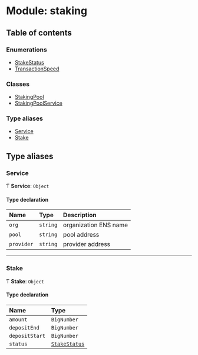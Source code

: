 # Module: staking

## Table of contents

### Enumerations

- [StakeStatus](../enums/staking.StakeStatus.md)
- [TransactionSpeed](../enums/staking.TransactionSpeed.md)

### Classes

- [StakingPool](../classes/staking.StakingPool.md)
- [StakingPoolService](../classes/staking.StakingPoolService.md)

### Type aliases

- [Service](staking.md#service)
- [Stake](staking.md#stake)

## Type aliases

### Service

Ƭ **Service**: `Object`

#### Type declaration

| Name | Type | Description |
| :------ | :------ | :------ |
| `org` | `string` | organization ENS name |
| `pool` | `string` | pool address |
| `provider` | `string` | provider address |

___

### Stake

Ƭ **Stake**: `Object`

#### Type declaration

| Name | Type |
| :------ | :------ |
| `amount` | `BigNumber` |
| `depositEnd` | `BigNumber` |
| `depositStart` | `BigNumber` |
| `status` | [`StakeStatus`](../enums/staking.StakeStatus.md) |
